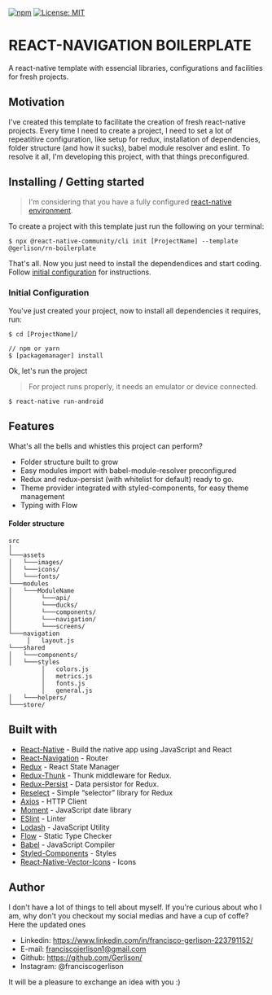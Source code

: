 [![npm](https://img.shields.io/npm/v/@gerlison/rn-boilerplate)](https://www.npmjs.com/package/@gerlison/rn-boilerplate) [![License: MIT](https://img.shields.io/github/license/nd-02110114/goofi-mobile.svg)](https://opensource.org/licenses/MIT)

# REACT-NAVIGATION BOILERPLATE

A react-native template with essencial libraries, configurations and facilities for fresh projects.

## Motivation

I've created this template to facilitate the creation of fresh react-native projects. 
Every time I need to create a project, I need to set a lot of repeatitive configuration, like setup for redux, installation of dependencies, folder structure (and how it sucks), babel module resolver and eslint. To resolve it all, I'm developing this project, with that things preconfigured.

## Installing / Getting started

> I'm considering that you have a fully configured [react-native environment](https://facebook.github.io/react-native/docs/getting-started).

To create a project with this template just run the following on your terminal:

```shell
$ npx @react-native-community/cli init [ProjectName] --template @gerlison/rn-boilerplate
```

That's all. Now you just need to install the dependendices and start coding. Follow [initial configuration](https://github.com/Gerlison/rn_boilerplate/blob/master/README.md#initial-configuration) for instructions.

### Initial Configuration

You've just created your project, now to install all dependencies it requires, run:
```shell
$ cd [ProjectName]/

// npm or yarn
$ [packagemanager] install
```
Ok, let's run the project
> For project runs properly, it needs an emulator or device connected.
```shell
$ react-native run-android
```

## Features

What's all the bells and whistles this project can perform?
* Folder structure built to grow
* Easy modules import with babel-module-resolver preconfigured
* Redux and redux-persist (with whitelist for default) ready to go.
* Theme provider integrated with styled-components, for easy theme management
* Typing with Flow

#### Folder structure

```
src 
│
└───assets
│   └───images/
│   └───icons/
│   └───fonts/
└───modules
│   └───ModuleName
│        └───api/
│        └───ducks/
│        └───components/
│        └───navigation/
│        └───screens/
└───navigation
     │   layout.js
└───shared
│   └───components/
│   └───styles
         │   colors.js
         │   metrics.js
         │   fonts.js
         │   general.js
│   └───helpers/
└───store/
```

## Built with
- [React-Native](https://facebook.github.io/react-native/) - Build the native app using JavaScript and React
- [React-Navigation](https://reactnavigation.org/docs/en/getting-started.html) - Router
- [Redux](https://redux.js.org/) - React State Manager
- [Redux-Thunk](https://github.com/reduxjs/redux-thunk) - Thunk middleware for Redux.
- [Redux-Persist](https://redux.js.org/) - Data persistor for Redux. 
- [Reselect](https://github.com/reduxjs/reselect) - Simple “selector” library for Redux
- [Axios](https://github.com/axios/axios) - HTTP Client
- [Moment](https://github.com/moment/moment/) - JavaScript date library 
- [ESlint](https://eslint.org/) - Linter
- [Lodash](https://github.com/lodash/lodash) - JavaScript Utility
- [Flow](https://github.com/facebook/flow) - Static Type Checker
- [Babel](https://babeljs.io/) - JavaScript Compiler
- [Styled-Components](https://www.styled-components.com/) - Styles
- [React-Native-Vector-Icons](https://github.com/oblador/react-native-vector-icons) - Icons

## Author

I don't have a lot of things to tell about myself. If you're curious about who I am, why don't you checkout my social medias and have a cup of coffe? Here the updated ones

- Linkedin: https://www.linkedin.com/in/francisco-gerlison-223791152/
- E-mail: franciscojerlison1@gmail.com
- Github: https://github.com/Gerlison/
- Instagram: @franciscogerlison

It will be a pleasure to exchange an idea with you :)

